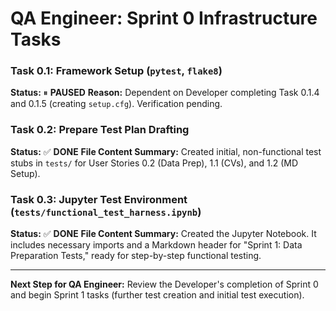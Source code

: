 # QA Engineer: Sprint 0 Infrastructure Tasks

### Task 0.1: Framework Setup (`pytest`, `flake8`)
**Status:** ⏸ **PAUSED**
**Reason:** Dependent on Developer completing Task 0.1.4 and 0.1.5 (creating `setup.cfg`). Verification pending.

### Task 0.2: Prepare Test Plan Drafting
**Status:** ✅ **DONE**
**File Content Summary:** Created initial, non-functional test stubs in `tests/` for User Stories 0.2 (Data Prep), 1.1 (CVs), and 1.2 (MD Setup).

### Task 0.3: Jupyter Test Environment (`tests/functional_test_harness.ipynb`)
**Status:** ✅ **DONE**
**File Content Summary:** Created the Jupyter Notebook. It includes necessary imports and a Markdown header for "Sprint 1: Data Preparation Tests," ready for step-by-step functional testing.

---
**Next Step for QA Engineer:** Review the Developer's completion of Sprint 0 and begin Sprint 1 tasks (further test creation and initial test execution).
